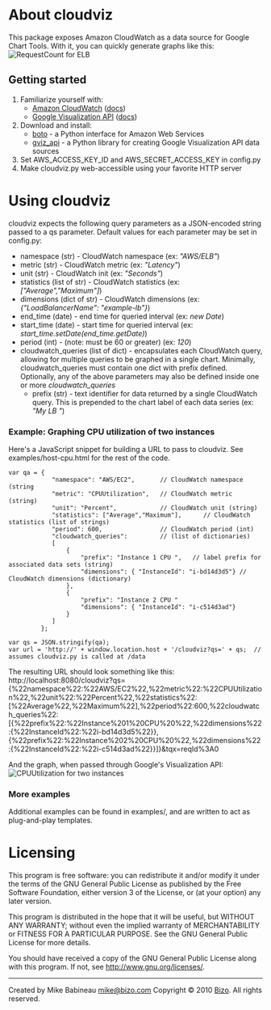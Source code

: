 # About cloudviz
This package exposes Amazon CloudWatch as a data source for Google Chart Tools.  With it, you can quickly generate graphs like this:
![RequestCount for ELB](http://mbabineau.github.com/cloudviz/example-elb-requestcount.png)

## Getting started
1. Familiarize yourself with:
   * [Amazon CloudWatch](http://aws.amazon.com/cloudwatch/) ([docs](http://docs.amazonwebservices.com/AmazonCloudWatch/latest/DeveloperGuide/))
   * [Google Visualization API](http://code.google.com/apis/visualization/interactive_charts.html) ([docs](http://code.google.com/apis/visualization/documentation/using_overview.html))
2. Download and install:
   * [boto](http://code.google.com/p/boto/) - a Python interface for Amazon Web Services
   * [gviz_api](http://code.google.com/p/google-visualization-python/) - a Python library for creating Google Visualization API data sources
3. Set AWS_ACCESS_KEY_ID and AWS_SECRET_ACCESS_KEY in config.py
4. Make cloudviz.py web-accessible using your favorite HTTP server

# Using cloudviz
cloudviz expects the following query parameters as a JSON-encoded string passed to a qs parameter.  Default values for each parameter may be set in config.py:

* namespace (str) - CloudWatch namespace (ex: _"AWS/ELB"_)
* metric (str) - CloudWatch metric (ex: _"Latency"_)
* unit (str) - CloudWatch init (ex: _"Seconds"_)
* statistics (list of str) - CloudWatch statistics (ex: _["Average","Maximum"]_)
* dimensions (dict of str) - CloudWatch dimensions (ex: _{"LoadBalancerName": "example-lb"}_)
* end_time (date) - end time for queried interval (ex: _new Date_)
* start_time (date) - start time for queried interval (ex: _start_time.setDate(end_time.getDate)_)
* period (int) - (note: must be 60 or greater) (ex: _120_)
* cloudwatch_queries (list of dict) - encapsulates each CloudWatch query, allowing for multiple queries to be graphed in a single chart.  Minimally, cloudwatch_queries must contain one dict with prefix defined.  Optionally, any of the above parameters may also be defined inside one or more _cloudwatch_queries_
  * prefix (str) - text identifier for data returned by a single CloudWatch query. This is prepended to the chart label of each data series (ex: _"My LB "_)

### Example: Graphing CPU utilization of two instances
Here's a JavaScript snippet for building a URL to pass to cloudviz.  See examples/host-cpu.html for the rest of the code.

    var qa = {  
                "namespace": "AWS/EC2",       // CloudWatch namespace (string
                "metric": "CPUUtilization",   // CloudWatch metric (string)
                "unit": "Percent",            // CloudWatch unit (string)
                "statistics": ["Average","Maximum"],      // CloudWatch statistics (list of strings)
                "period": 600,                // CloudWatch period (int)
                "cloudwatch_queries":         // (list of dictionaries)
                [   
                    {
                        "prefix": "Instance 1 CPU ",   // label prefix for associated data sets (string)
                        "dimensions": { "InstanceId": "i-bd14d3d5"} // CloudWatch dimensions (dictionary)
                    },
                    {
                        "prefix": "Instance 2 CPU "
                        "dimensions": { "InstanceId": "i-c514d3ad"}
                    }
                ]
             };
    
    var qs = JSON.stringify(qa);
    var url = 'http://' + window.location.host + '/cloudviz?qs=' + qs;  // assumes cloudviz.py is called at /data

The resulting URL should look something like this:
     http://localhost:8080/cloudviz?qs={%22namespace%22:%22AWS/EC2%22,%22metric%22:%22CPUUtilization%22,%22unit%22:%22Percent%22,%22statistics%22:[%22Average%22,%22Maximum%22],%22period%22:600,%22cloudwatch_queries%22:[{%22prefix%22:%22Instance%201%20CPU%20%22,%22dimensions%22:{%22InstanceId%22:%22i-bd14d3d5%22}},{%22prefix%22:%22Instance%202%20CPU%20%22,%22dimensions%22:{%22InstanceId%22:%22i-c514d3ad%22}}]}&tqx=reqId%3A0

And the graph, when passed through Google's Visualization API:
![CPUUtilization for two instances](http://mbabineau.github.com/cloudviz/example-hosts-cpu.png)

### More examples
Additional examples can be found in examples/, and are written to act as plug-and-play templates.

# Licensing
This program is free software: you can redistribute it and/or modify
it under the terms of the GNU General Public License as published by
the Free Software Foundation, either version 3 of the License, or
(at your option) any later version.

This program is distributed in the hope that it will be useful,
but WITHOUT ANY WARRANTY; without even the implied warranty of
MERCHANTABILITY or FITNESS FOR A PARTICULAR PURPOSE.  See the
GNU General Public License for more details.

You should have received a copy of the GNU General Public License
along with this program.  If not, see <http://www.gnu.org/licenses/>.

--------------------------------------------------------
Created by Mike Babineau [mike@bizo.com](mike@bizo.com)
Copyright © 2010 [Bizo](http://bizo.com).  All rights reserved.